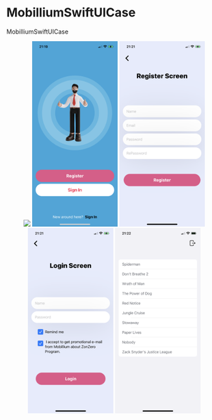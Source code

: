 # MobilliumSwiftUICase
 MobilliumSwiftUICase

 <p align="center"> 
<a href = ""><img src="https://github.com/mahmut-salih-cicek/MobilliumSwiftUICase/blob/main/ss/1.gif?raw=true" width="200px"></a>
<a href = ""><img src="https://github.com/mahmut-salih-cicek/MobilliumSwiftUICase/blob/main/ss/IMG_0508.PNG?raw=true" width="200px"></a>
<a href = ""><img src="https://github.com/mahmut-salih-cicek/MobilliumSwiftUICase/blob/main/ss/IMG_0511.PNG?raw=true" width="200px"></a>
<a href = ""><img src="https://github.com/mahmut-salih-cicek/MobilliumSwiftUICase/blob/main/ss/IMG_0513.PNG?raw=true" width="200px"></a>
 <a href = ""><img src="https://github.com/mahmut-salih-cicek/MobilliumSwiftUICase/blob/main/ss/IMG_0514.PNG?raw=true" width="200px"></a>

</p>
